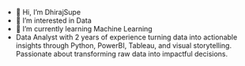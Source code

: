 - 👋 Hi, I’m DhirajSupe
- 👀 I’m interested in Data 
- 🌱 I’m currently learning Machine Learning
- Data Analyst with 2 years of experience turning data into actionable insights through Python, PowerBI, Tableau, and visual storytelling. Passionate about transforming raw data into impactful decisions.


<!---
DhirajSupe/DhirajSupe is a ✨ special ✨ repository because its `README.md` (this file) appears on your GitHub profile.
You can click the Preview link to take a look at your changes.
--->
